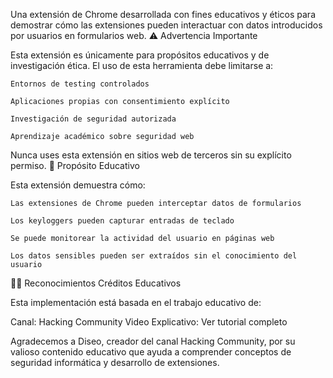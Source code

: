 Una extensión de Chrome desarrollada con fines educativos y éticos para demostrar cómo las extensiones pueden interactuar con datos introducidos por usuarios en formularios web.
⚠️ Advertencia Importante

Esta extensión es únicamente para propósitos educativos y de investigación ética. El uso de esta herramienta debe limitarse a:

    Entornos de testing controlados

    Aplicaciones propias con consentimiento explícito

    Investigación de seguridad autorizada

    Aprendizaje académico sobre seguridad web

Nunca uses esta extensión en sitios web de terceros sin su explícito permiso.
🎯 Propósito Educativo

Esta extensión demuestra cómo:

    Las extensiones de Chrome pueden interceptar datos de formularios

    Los keyloggers pueden capturar entradas de teclado

    Se puede monitorear la actividad del usuario en páginas web

    Los datos sensibles pueden ser extraídos sin el conocimiento del usuario

👨‍🏫 Reconocimientos
Créditos Educativos

Esta implementación está basada en el trabajo educativo de:

Canal: Hacking Community
Video Explicativo: Ver tutorial completo

Agradecemos a Diseo, creador del canal Hacking Community, por su valioso contenido educativo que ayuda a comprender conceptos de seguridad informática y desarrollo de extensiones.
